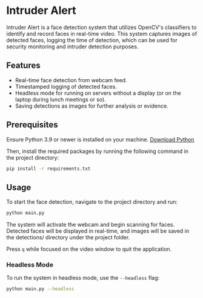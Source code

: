 # Intruder Alert

Intruder Alert is a face detection system that utilizes OpenCV's classifiers to identify and record faces in real-time video. This system captures images of detected faces, logging the time of detection, which can be used for security monitoring and intruder detection purposes.

## Features
- Real-time face detection from webcam feed.
- Timestamped logging of detected faces.
- Headless mode for running on servers without a display (or on the laptop during lunch meetings or so).
- Saving detections as images for further analysis or evidence.

## Prerequisites
Ensure Python 3.9 or newer is installed on your machine. [Download Python](https://www.python.org/downloads/)

Then, install the required packages by running the following command in the project directory:
```bash
pip install -r requirements.txt
```

## Usage
To start the face detection, navigate to the project directory and run:

```bash
python main.py
```

The system will activate the webcam and begin scanning for faces. Detected faces will be displayed in real-time, and images will be saved in the detections/ directory under the project folder.

Press `q` while focused on the video window to quit the application.


### Headless Mode
To run the system in headless mode, use the `--headless` flag:
```bash
python main.py --headless
```